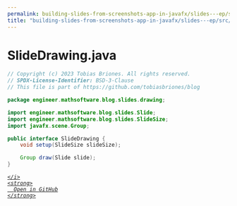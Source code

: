 ```yaml
---
permalink: building-slides-from-screenshots-app-in-javafx/slides---ep/src/main/java/engineer/mathsoftware/blog/slides/drawing/SlideDrawing.java.html
title: "building-slides-from-screenshots-app-in-javafx/slides---ep/src/main/java/engineer/mathsoftware/blog/slides/drawing/SlideDrawing.java"
---
```


# SlideDrawing.java
```java
// Copyright (c) 2023 Tobias Briones. All rights reserved.
// SPDX-License-Identifier: BSD-3-Clause
// This file is part of https://github.com/tobiasbriones/blog

package engineer.mathsoftware.blog.slides.drawing;

import engineer.mathsoftware.blog.slides.Slide;
import engineer.mathsoftware.blog.slides.SlideSize;
import javafx.scene.Group;

public interface SlideDrawing {
    void setup(SlideSize slideSize);

    Group draw(Slide slide);
}

```
<div class="social open-gh-btn my-4">
  <a class="btn btn-github" href="https://github.com/tobiasbriones/test-blog-deploy/tree/main/swe/dev/java/javafx/drawing/productivity/building-slides-from-screenshots-app-in-javafx/slides---ep/src/main/java/engineer/mathsoftware/blog/slides/drawing/SlideDrawing.java" target="_blank">
    <i class="fab fa-github">
      
    </i>
    <strong>
      Open in GitHub
    </strong>
  </a>
</div>